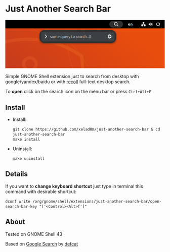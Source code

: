 # Just Another Search Bar
![screenshot](./img/screenshot.png)

Simple GNOME Shell extension just to search from desktop with google/yandex/baidu or with [recoll](https://www.lesbonscomptes.com/recoll/pages/index-recoll.html) full-text desktop search.

To **open** click on the search icon on the menu bar or press `Ctrl+Alt+F`

## Install

- Install: 
    
    ```
    git clone https://github.com/xelad0m/just-another-search-bar & cd just-another-search-bar
    make install
    ```

- Uninstall:

    ```
    make uninstall
    ```

## Details

If you want to **change keyboard shortcut** just type in terminal this command with desirable shortcut:

    dconf write /org/gnome/shell/extensions/just-another-search-bar/open-search-bar-key "['<Control><Alt>f']"

## About

Tested on GNOME Shell 43

Based on [Google Search](https://extensions.gnome.org/extension/1057/google-search/) by [defcat](https://extensions.gnome.org/accounts/profile/defcat)